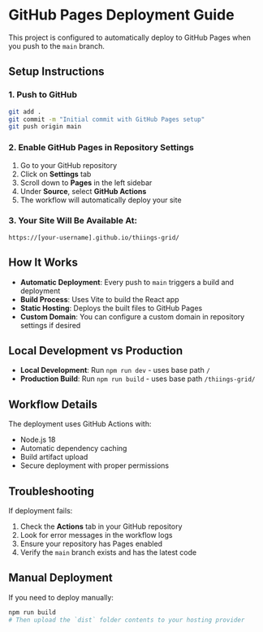 # GitHub Pages Deployment Guide

This project is configured to automatically deploy to GitHub Pages when you push to the `main` branch.

## Setup Instructions

### 1. Push to GitHub
```bash
git add .
git commit -m "Initial commit with GitHub Pages setup"
git push origin main
```

### 2. Enable GitHub Pages in Repository Settings

1. Go to your GitHub repository
2. Click on **Settings** tab
3. Scroll down to **Pages** in the left sidebar
4. Under **Source**, select **GitHub Actions**
5. The workflow will automatically deploy your site

### 3. Your Site Will Be Available At:
```
https://[your-username].github.io/thiings-grid/
```

## How It Works

- **Automatic Deployment**: Every push to `main` triggers a build and deployment
- **Build Process**: Uses Vite to build the React app
- **Static Hosting**: Deploys the built files to GitHub Pages
- **Custom Domain**: You can configure a custom domain in repository settings if desired

## Local Development vs Production

- **Local Development**: Run `npm run dev` - uses base path `/`
- **Production Build**: Run `npm run build` - uses base path `/thiings-grid/`

## Workflow Details

The deployment uses GitHub Actions with:
- Node.js 18
- Automatic dependency caching
- Build artifact upload
- Secure deployment with proper permissions

## Troubleshooting

If deployment fails:
1. Check the **Actions** tab in your GitHub repository
2. Look for error messages in the workflow logs
3. Ensure your repository has Pages enabled
4. Verify the `main` branch exists and has the latest code

## Manual Deployment

If you need to deploy manually:
```bash
npm run build
# Then upload the `dist` folder contents to your hosting provider
``` 